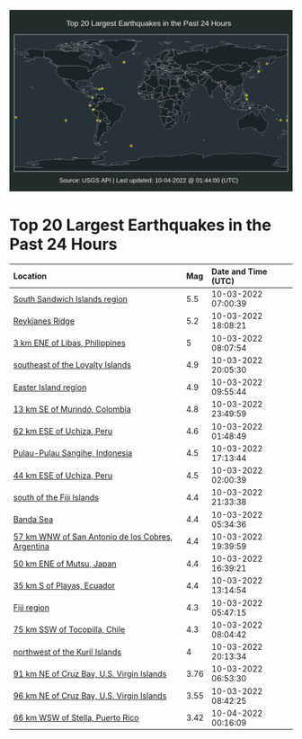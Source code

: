 ![Map](./map.png)

# Top 20 Largest Earthquakes in the Past 24 Hours

| Location | Mag | Date and Time (UTC) |
|:---|:---|:---|
| [South Sandwich Islands region](https://earthquake.usgs.gov/earthquakes/eventpage/us6000iqd5) | 5.5 | 10-03-2022 07:00:39 |
| [Reykjanes Ridge](https://earthquake.usgs.gov/earthquakes/eventpage/us6000iqid) | 5.2 | 10-03-2022 18:08:21 |
| [3 km ENE of Libas, Philippines](https://earthquake.usgs.gov/earthquakes/eventpage/us6000iqdi) | 5 | 10-03-2022 08:07:54 |
| [southeast of the Loyalty Islands](https://earthquake.usgs.gov/earthquakes/eventpage/us6000iqj5) | 4.9 | 10-03-2022 20:05:30 |
| [Easter Island region](https://earthquake.usgs.gov/earthquakes/eventpage/us6000iqdu) | 4.9 | 10-03-2022 09:55:44 |
| [13 km SE of Murindó, Colombia](https://earthquake.usgs.gov/earthquakes/eventpage/us6000iqkx) | 4.8 | 10-03-2022 23:49:59 |
| [62 km ESE of Uchiza, Peru](https://earthquake.usgs.gov/earthquakes/eventpage/us6000iqbf) | 4.6 | 10-03-2022 01:48:49 |
| [Pulau-Pulau Sangihe, Indonesia](https://earthquake.usgs.gov/earthquakes/eventpage/us6000iqhu) | 4.5 | 10-03-2022 17:13:44 |
| [44 km ESE of Uchiza, Peru](https://earthquake.usgs.gov/earthquakes/eventpage/us6000iqbk) | 4.5 | 10-03-2022 02:00:39 |
| [south of the Fiji Islands](https://earthquake.usgs.gov/earthquakes/eventpage/us6000iqjs) | 4.4 | 10-03-2022 21:33:38 |
| [Banda Sea](https://earthquake.usgs.gov/earthquakes/eventpage/us6000iqcl) | 4.4 | 10-03-2022 05:34:36 |
| [57 km WNW of San Antonio de los Cobres, Argentina](https://earthquake.usgs.gov/earthquakes/eventpage/us6000iqiy) | 4.4 | 10-03-2022 19:39:59 |
| [50 km ENE of Mutsu, Japan](https://earthquake.usgs.gov/earthquakes/eventpage/us6000iqfl) | 4.4 | 10-03-2022 16:39:21 |
| [35 km S of Playas, Ecuador](https://earthquake.usgs.gov/earthquakes/eventpage/us6000iqes) | 4.4 | 10-03-2022 13:14:54 |
| [Fiji region](https://earthquake.usgs.gov/earthquakes/eventpage/us6000iqcn) | 4.3 | 10-03-2022 05:47:15 |
| [75 km SSW of Tocopilla, Chile](https://earthquake.usgs.gov/earthquakes/eventpage/us6000iqdh) | 4.3 | 10-03-2022 08:04:42 |
| [northwest of the Kuril Islands](https://earthquake.usgs.gov/earthquakes/eventpage/us6000iqja) | 4 | 10-03-2022 20:13:34 |
| [91 km NE of Cruz Bay, U.S. Virgin Islands](https://earthquake.usgs.gov/earthquakes/eventpage/pr2022276000) | 3.76 | 10-03-2022 06:53:30 |
| [96 km NE of Cruz Bay, U.S. Virgin Islands](https://earthquake.usgs.gov/earthquakes/eventpage/pr2022276001) | 3.55 | 10-03-2022 08:42:25 |
| [66 km WSW of Stella, Puerto Rico](https://earthquake.usgs.gov/earthquakes/eventpage/pr71374598) | 3.42 | 10-04-2022 00:16:09 |
